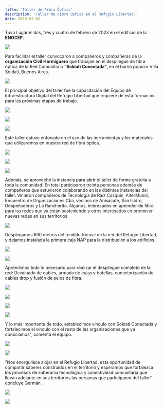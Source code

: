 ```yaml
---
title: 'Taller de Fibra Óptica'
description: 'Taller de Fibra Óptica en el Refugio Libertad.'
date: 2023-02-02
---
```


Tuvo Lugar el dos, tres y cuatro de febrero de 2023  en el edificio de la **ENOCEP**.

![](https://refugio.libre.org.ar/conectividad/fotos_taller_fo/ZwzD8rS.jpg)

Para facilitar el taller convocaron a compañeros y compañeras de la **organización Civil Hormiguero** que trabajan en el despliegue de fibra óptica de la Red Comunitaria **“Soldati Conectada”**, en el barrio popular Villa Soldati, Buenos Aires.

![](https://refugio.libre.org.ar/conectividad/fotos_taller_fo/SHhKJWL.jpg)

El principal objetivo del taller fue la capacitación del Equipo de Infraestructura Digital del Refugio Libertad que requiere de esta formación para las próximas etapas de trabajo.

![](https://refugio.libre.org.ar/conectividad/fotos_taller_fo/dkX9DdL.jpg)

![](https://refugio.libre.org.ar/conectividad/fotos_taller_fo/zRLQr93.jpg)

![](https://refugio.libre.org.ar/conectividad/fotos_taller_fo/FfU4rPa.jpg)

Este taller estuvo enfocado en el uso de las herramientas y los materiales que utilizaremos en nuestra red de fibra óptica.

![](https://refugio.libre.org.ar/conectividad/fotos_taller_fo/7j45I9a.jpg)

![](https://refugio.libre.org.ar/conectividad/fotos_taller_fo/pTbFhIB.jpg)

![](https://refugio.libre.org.ar/conectividad/fotos_taller_fo/7nCNwC0.jpg)

Además, se aprovechó la instancia para abrir el taller de forma gratuita a toda la comunidad. En total participaron treinta personas además de compañeros que estuvieron colaborando en las distintas instancias del taller.
Vinieron compañeros de Tecnología de Raíz Cosquín, AlterMundi, Encuentro de Organizaciones Cba, vecinos de Anisacate, San Isidro, Despeñaderos y La Rancherita.
Algunos, interesados en aprender de fibra para las redes que ya están sosteniendo y otros interesados en promover nuevas redes en sus territorios.

![](https://refugio.libre.org.ar/conectividad/fotos_taller_fo/liJFtKP.jpg)

Desplegamos 600 metros del tendido troncal de la red del Refugio Libertad, y dejamos instalada la primera caja NAP para la distribución a los edificios.

![](https://refugio.libre.org.ar/conectividad/fotos_taller_fo/XqEso3S.jpg)

![](https://refugio.libre.org.ar/conectividad/fotos_taller_fo/W8HV03f.jpg)

Aprendimos todo lo necesario para realizar el despliegue completo de la red: Devainado de cables, armado de cajas y botellas, conectorización de cables drop y fusión de pelos de fibra.

![](https://refugio.libre.org.ar/conectividad/fotos_taller_fo/BNorZCf.jpg)

![](https://refugio.libre.org.ar/conectividad/fotos_taller_fo/146Ft88.jpg)

![](https://refugio.libre.org.ar/conectividad/fotos_taller_fo/nM07QLK.jpg)

![](https://refugio.libre.org.ar/conectividad/fotos_taller_fo/8G3H0x3.jpg)

 Y lo más importante de todo, establecimos vínculo con Soldati Conectada y fortalecimos el vínculo con el resto de las organizaciones que ya conocíamos", comenta el equipo.

![](https://refugio.libre.org.ar/conectividad/fotos_taller_fo/FF4CEWJ.jpg)

![](https://refugio.libre.org.ar/conectividad/fotos_taller_fo/gYrnQE9.jpg)

"Nos enorgullece alojar en el Refugio Libertad, esta oportunidad de compartir saberes construidos en el territorio y esperamos que fortalezca los procesos de soberanía tecnológica y conectividad comunitaria que llevan adelante en sus territorios las personas que participaron del taller" concluye Germán.

![](https://refugio.libre.org.ar/conectividad/fotos_taller_fo/LFNKjCj.jpg)

![](https://refugio.libre.org.ar/conectividad/fotos_taller_fo/WeHi5Oz.jpg)